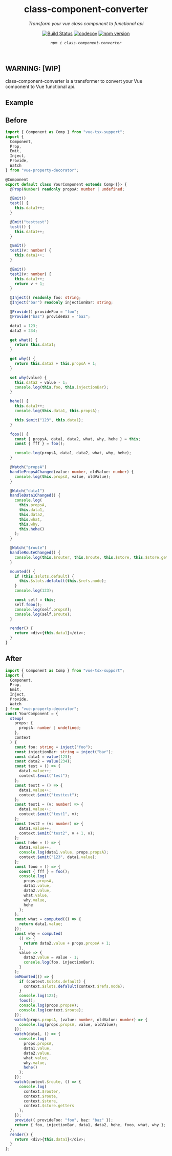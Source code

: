 <br/>

<div align=center>

# class-component-converter

_Transform your vue class component to functional api_

[![Build Status](https://travis-ci.org/HearTao/class-component-converter.svg?branch=master)](https://travis-ci.org/HearTao/class-component-converter)
[![codecov](https://codecov.io/gh/HearTao/class-component-converter/branch/master/graph/badge.svg)](https://codecov.io/gh/HearTao/class-component-converter)
[![npm version](https://badge.fury.io/js/class-component-converter.svg)](https://badge.fury.io/js/class-component-converter)

_`npm i class-component-converter`_

</div>

<br/>

## WARNING: [WIP]

class-component-converter is a transformer to convert your Vue component to Vue functional api.

## Example

## Before

```ts
import { Component as Comp } from "vue-tsx-support";
import {
  Component,
  Prop,
  Emit,
  Inject,
  Provide,
  Watch
} from "vue-property-decorator";

@Component
export default class YourComponent extends Comp<{}> {
  @Prop(Number) readonly propsA: number | undefined;

  @Emit()
  test() {
    this.data1++;
  }

  @Emit("testtest")
  testt() {
    this.data1++;
  }

  @Emit()
  test1(v: number) {
    this.data1++;
  }

  @Emit()
  test2(v: number) {
    this.data1++;
    return v + 1;
  }

  @Inject() readonly foo: string;
  @Inject("bar") readonly injectionBar: string;

  @Provide() provideFoo = "foo";
  @Provide("baz") provideBaz = "baz";

  data1 = 123;
  data2 = 234;

  get what() {
    return this.data1;
  }

  get why() {
    return this.data2 + this.propsA + 1;
  }

  set why(value) {
    this.data2 = value - 1;
    console.log(this.foo, this.injectionBar);
  }

  hehe() {
    this.data1++;
    console.log(this.data1, this.propsA);

    this.$emit("123", this.data1);
  }

  fooo() {
    const { propsA, data1, data2, what, why, hehe } = this;
    const { fff } = foo();

    console.log(propsA, data1, data2, what, why, hehe);
  }

  @Watch("propsA")
  handlePropsAChanged(value: number, oldValue: number) {
    console.log(this.propsA, value, oldValue);
  }

  @Watch("data1")
  handleData1Changed() {
    console.log(
      this.propsA,
      this.data1,
      this.data2,
      this.what,
      this.why,
      this.hehe()
    );
  }

  @Watch("$route")
  handleRouteChanged() {
    console.log(this.$router, this.$route, this.$store, this.$store.getters);
  }

  mounted() {
    if (this.$slots.default) {
      this.$slots.defalult(this.$refs.node);
    }
    console.log(123);

    const self = this;
    self.fooo();
    console.log(self.propsA);
    console.log(self.$route);
  }

  render() {
    return <div>{this.data1}</div>;
  }
}

```

## After

```ts
import { Component as Comp } from "vue-tsx-support";
import {
  Component,
  Prop,
  Emit,
  Inject,
  Provide,
  Watch
} from "vue-property-decorator";
const YourComponent = {
  steup(
    props: {
      propsA: number | undefined;
    },
    context
  ) {
    const foo: string = inject("foo");
    const injectionBar: string = inject("bar");
    const data1 = value(123);
    const data2 = value(234);
    const test = () => {
      data1.value++;
      context.$emit("test");
    };
    const testt = () => {
      data1.value++;
      context.$emit("testtest");
    };
    const test1 = (v: number) => {
      data1.value++;
      context.$emit("test1", v);
    };
    const test2 = (v: number) => {
      data1.value++;
      context.$emit("test2", v + 1, v);
    };
    const hehe = () => {
      data1.value++;
      console.log(data1.value, props.propsA);
      context.$emit("123", data1.value);
    };
    const fooo = () => {
      const { fff } = foo();
      console.log(
        props.propsA,
        data1.value,
        data2.value,
        what.value,
        why.value,
        hehe
      );
    };
    const what = computed(() => {
      return data1.value;
    });
    const why = computed(
      () => {
        return data2.value + props.propsA + 1;
      },
      value => {
        data2.value = value - 1;
        console.log(foo, injectionBar);
      }
    );
    onMounted(() => {
      if (context.$slots.default) {
        context.$slots.defalult(context.$refs.node);
      }
      console.log(123);
      fooo();
      console.log(props.propsA);
      console.log(context.$route);
    });
    watch(props.propsA, (value: number, oldValue: number) => {
      console.log(props.propsA, value, oldValue);
    });
    watch(data1, () => {
      console.log(
        props.propsA,
        data1.value,
        data2.value,
        what.value,
        why.value,
        hehe()
      );
    });
    watch(context.$route, () => {
      console.log(
        context.$router,
        context.$route,
        context.$store,
        context.$store.getters
      );
    });
    provide({ provideFoo: "foo", baz: "baz" });
    return { foo, injectionBar, data1, data2, hehe, fooo, what, why };
  },
  render() {
    return <div>{this.data1}</div>;
  }
};

```